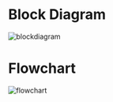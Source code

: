 # **Block Diagram**
![blockdiagram](https://user-images.githubusercontent.com/42490038/157283331-c6604c52-e1b8-47f4-9b51-0037654c837d.png)

# **Flowchart**
![flowchart](https://user-images.githubusercontent.com/42490038/157283385-ca1cf926-e636-4d51-89dc-3e8924a7e059.png)
